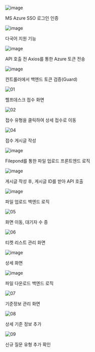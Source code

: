 ![image](https://github.com/user-attachments/assets/7e8a7e09-91b4-46d4-9abd-a5dcb0874409)

MS Azure SSO 로그인 인증


![image](https://github.com/user-attachments/assets/77304ea1-6545-45b7-8917-7075e74e7b64)

다국어 지원 기능


![image](https://github.com/user-attachments/assets/26c27150-0d95-4d80-a2d7-193958a6e7c5)

API 호출 전 Axios를 통한 Azure 토큰 전송


![image](https://github.com/user-attachments/assets/7e8df819-c0ae-42c7-a96a-ebbbbc5de83f)

컨트롤러에서 백엔드 토큰 검증(Guard)


![01](https://github.com/user-attachments/assets/48aeb2b4-8a3d-40c8-a9a0-d9fbdb1a52a7)

헬프데스크 접수 화면


![02](https://github.com/user-attachments/assets/d2d32179-17a5-4c38-bd2d-4915fa584a63)

접수 유형을 클릭하여 상세 접수로 이동


![04](https://github.com/user-attachments/assets/0693e44c-6560-4caa-bc4f-1447d399e1b6)

접수 게시글 작성

![image](https://github.com/user-attachments/assets/ef441859-e527-408d-ac31-7c56e40600ba)

Filepond를 통한 파일 업로드 프론트엔드 로직

![image](https://github.com/user-attachments/assets/cd07e8f9-a8dd-4d79-91be-87f27ca5d1f5)

게시글 작성 후, 게시글 ID를 받아 API 호출

![image](https://github.com/user-attachments/assets/211920c7-1b4d-49fc-aa24-dee0ec4a4a49)

파일 업로드 백엔드 로직


![05](https://github.com/user-attachments/assets/f5ec9c6b-b668-4ccd-a074-c136e09dc438)

화면 이동, 대기자 수 증


![06](https://github.com/user-attachments/assets/9c6c1d1a-216f-4419-9949-458500ec5182)

티켓 리스트 관리 화면


![image](https://github.com/user-attachments/assets/67013079-ccf4-4e99-a94f-c94aef5d021f)

상세 화면


![image](https://github.com/user-attachments/assets/b3c1ffaf-873e-4e70-84be-397c63f066eb)

파일 다운로드 백엔드 로직


![07](https://github.com/user-attachments/assets/32b97bff-e318-4545-91bf-2cb22d800120)

기준정보 관리 화면


![08](https://github.com/user-attachments/assets/bebb96a8-68a5-4bd5-bdd6-1c44ae98c65f)

상세 기준 정보 추가


![09](https://github.com/user-attachments/assets/c2503a9e-50e2-4b22-a4f0-9f20e04f531a)

신규 질문 유형 추가 확인
